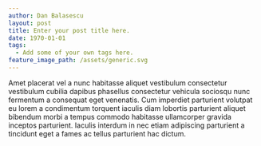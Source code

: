 ```yaml
---
author: Dan Balasescu
layout: post
title: Enter your post title here.
date: 1970-01-01
tags:
  - Add some of your own tags here.
feature_image_path: /assets/generic.svg
---
```


Amet placerat vel a nunc habitasse aliquet vestibulum consectetur vestibulum cubilia dapibus phasellus consectetur vehicula sociosqu nunc fermentum a consequat eget venenatis. Cum imperdiet parturient volutpat eu lorem a condimentum torquent iaculis diam lobortis parturient aliquet bibendum morbi a tempus commodo habitasse ullamcorper gravida inceptos parturient. Iaculis interdum in nec etiam adipiscing parturient a tincidunt eget a fames ac tellus parturient hac dictum.

